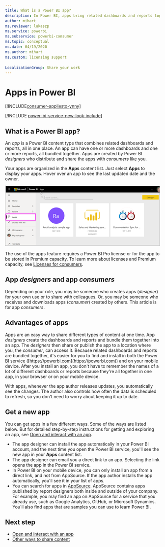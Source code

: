 ```yaml
---
title: What is a Power BI app?
description: In Power BI, apps bring related dashboards and reports together, all in one place.
author: mihart
ms.reviewer: lukaszp
ms.service: powerbi
ms.subservice: powerbi-consumer
ms.topic: conceptual
ms.date: 04/19/2020
ms.author: mihart
ms.custom: licensing support

LocalizationGroup: Share your work
---
```


# Apps in Power BI

[!INCLUDE[consumer-appliesto-ynny](../includes/consumer-appliesto-ynny.md)]

[!INCLUDE [power-bi-service-new-look-include](../includes/power-bi-service-new-look-include.md)]

## What is a Power BI app?
An *app* is a Power BI content type that combines related dashboards and reports, all in one place. An app can have one or more dashboards and one or more reports, all bundled together. Apps are created by Power BI *designers* who distribute and share the apps with *consumers* like you. 

Your apps are organized in the **Apps** content list. Just select **Apps** to display your apps. Hover over an app to see the last updated date and the owner. 

![Apps in Power BI](./media/end-user-apps/power-bi-apps.png)


The use of the apps feature requires a Power BI Pro license or for the app to be stored in Premium capacity. To learn more about licenses and Premium capacity, see [Licenses for consumers](end-user-license.md).

## App *designers* and app *consumers*
Depending on your role, you may be someone who creates apps (*designer*) for your own use or to share with colleagues. Or, you may be someone who receives and downloads apps (*consumer*) created by others. This article is for app *consumers*.

## Advantages of apps
Apps are an easy way to share different types of content at one time. App *designers* create the dashboards and reports and bundle them together into an app. The *designers* then share or publish the app to a location where you, the *consumer*, can access it. Because related dashboards and reports are bundled together, it's easier for you to find and install in both the Power BI service ([https://powerbi.com](https://powerbi.com)) and on your mobile device. After you install an app, you don't have to remember the names of a lot of different dashboards or reports because they're all together in one app, in your browser or on your mobile device.

With apps, whenever the app author releases updates, you automatically see the changes. The author also controls how often the data is scheduled to refresh, so you don't need to worry about keeping it up to date. 

<!-- add conceptual art -->
## Get a new app
You can get apps in a few different ways. Some of the ways are listed below.  But for detailed step-by-step instructions for getting and exploring an app, see [Open and interact with an app](end-user-app-view.md).

- The app designer can install the app automatically in your Power BI account, and the next time you open the Power BI service, you'll see the new app in your **Apps** content list. 
- The app designer can email you a direct link to an app. Selecting the link opens the app in the Power BI service.
- In Power BI on your mobile device, you can only install an app from a direct link, and not from AppSource. If the app author installs the app automatically, you'll see it in your list of apps.
- You can search for apps in [AppSource](https://appsource.microsoft.com). AppSource contains apps published by report designers both inside and outside of your company. For example, you may find an app on AppSource for a service that you already use, such as Google Analytics, GitHub, or Microsoft Dynamics. You'll also find apps that are samples you can use to learn Power BI.  


## Next step
* [Open and interact with an app](end-user-app-view.md)
* [Other ways to share content](end-user-shared-with-me.md)

